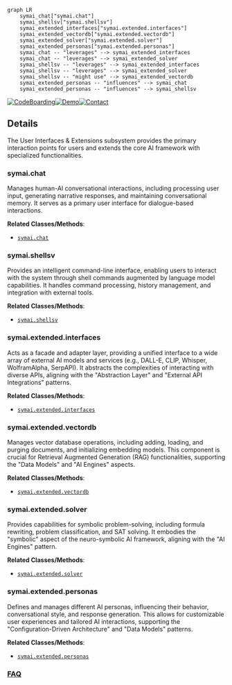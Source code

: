 ```mermaid
graph LR
    symai_chat["symai.chat"]
    symai_shellsv["symai.shellsv"]
    symai_extended_interfaces["symai.extended.interfaces"]
    symai_extended_vectordb["symai.extended.vectordb"]
    symai_extended_solver["symai.extended.solver"]
    symai_extended_personas["symai.extended.personas"]
    symai_chat -- "leverages" --> symai_extended_interfaces
    symai_chat -- "leverages" --> symai_extended_solver
    symai_shellsv -- "leverages" --> symai_extended_interfaces
    symai_shellsv -- "leverages" --> symai_extended_solver
    symai_shellsv -- "might use" --> symai_extended_vectordb
    symai_extended_personas -- "influences" --> symai_chat
    symai_extended_personas -- "influences" --> symai_shellsv
```

[![CodeBoarding](https://img.shields.io/badge/Generated%20by-CodeBoarding-9cf?style=flat-square)](https://github.com/CodeBoarding/GeneratedOnBoardings)[![Demo](https://img.shields.io/badge/Try%20our-Demo-blue?style=flat-square)](https://www.codeboarding.org/demo)[![Contact](https://img.shields.io/badge/Contact%20us%20-%20contact@codeboarding.org-lightgrey?style=flat-square)](mailto:contact@codeboarding.org)

## Details

The User Interfaces & Extensions subsystem provides the primary interaction points for users and extends the core AI framework with specialized functionalities.

### symai.chat
Manages human-AI conversational interactions, including processing user input, generating narrative responses, and maintaining conversational memory. It serves as a primary user interface for dialogue-based interactions.


**Related Classes/Methods**:

- <a href="https://github.com/ExtensityAI/symbolicai/blob/main/symai/chat.py" target="_blank" rel="noopener noreferrer">`symai.chat`</a>


### symai.shellsv
Provides an intelligent command-line interface, enabling users to interact with the system through shell commands augmented by language model capabilities. It handles command processing, history management, and integration with external tools.


**Related Classes/Methods**:

- <a href="https://github.com/ExtensityAI/symbolicai/blob/main/symai/shellsv.py" target="_blank" rel="noopener noreferrer">`symai.shellsv`</a>


### symai.extended.interfaces
Acts as a facade and adapter layer, providing a unified interface to a wide array of external AI models and services (e.g., DALL-E, CLIP, Whisper, WolframAlpha, SerpAPI). It abstracts the complexities of interacting with diverse APIs, aligning with the "Abstraction Layer" and "External API Integrations" patterns.


**Related Classes/Methods**:

- <a href="https://github.com/ExtensityAI/symbolicai/blob/main/symai/extended/interfaces" target="_blank" rel="noopener noreferrer">`symai.extended.interfaces`</a>


### symai.extended.vectordb
Manages vector database operations, including adding, loading, and purging documents, and initializing embedding models. This component is crucial for Retrieval Augmented Generation (RAG) functionalities, supporting the "Data Models" and "AI Engines" aspects.


**Related Classes/Methods**:

- <a href="https://github.com/ExtensityAI/symbolicai/blob/main/symai/extended/vectordb.py" target="_blank" rel="noopener noreferrer">`symai.extended.vectordb`</a>


### symai.extended.solver
Provides capabilities for symbolic problem-solving, including formula rewriting, problem classification, and SAT solving. It embodies the "symbolic" aspect of the neuro-symbolic AI framework, aligning with the "AI Engines" pattern.


**Related Classes/Methods**:

- <a href="https://github.com/ExtensityAI/symbolicai/blob/main/symai/extended/solver.py" target="_blank" rel="noopener noreferrer">`symai.extended.solver`</a>


### symai.extended.personas
Defines and manages different AI personas, influencing their behavior, conversational style, and response generation. This allows for customizable user experiences and tailored AI interactions, supporting the "Configuration-Driven Architecture" and "Data Models" patterns.


**Related Classes/Methods**:

- <a href="https://github.com/ExtensityAI/symbolicai/blob/main/symai/extended/personas" target="_blank" rel="noopener noreferrer">`symai.extended.personas`</a>




### [FAQ](https://github.com/CodeBoarding/GeneratedOnBoardings/tree/main?tab=readme-ov-file#faq)